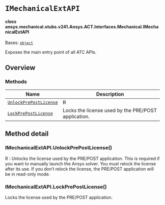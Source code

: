 <!-- vale off -->

<a id="imechanicalextapi"></a>

# `IMechanicalExtAPI`

<a id="ansys.mechanical.stubs.v241.Ansys.ACT.Interfaces.Mechanical.IMechanicalExtAPI"></a>

#### *class* ansys.mechanical.stubs.v241.Ansys.ACT.Interfaces.Mechanical.IMechanicalExtAPI

Bases: [`object`](https://docs.python.org/3/library/functions.html#object)

Exposes the main entry point of all ATC APIs.

<!-- !! processed by numpydoc !! -->

<a id="overview"></a>

## Overview

### Methods

| Name | Description |
|---------------------------------------------------------------------|-----------------------------------------------------|
| [`UnlockPrePostLicense`](#IMechanicalExtAPI.UnlockPrePostLicense)   | R                                                   |
| [`LockPrePostLicense`](#IMechanicalExtAPI.LockPrePostLicense)       | Locks the license used by the PRE/POST application. |

<a id="method-detail"></a>

## Method detail

<a id="IMechanicalExtAPI.UnlockPrePostLicense"></a>

### IMechanicalExtAPI.UnlockPrePostLicense()

R
: Unlocks the license used by the PRE/POST application. This is required if you want to manually launch the Ansys solver.
  You must relock the license after its use. If you don’t relock the license, the PRE/POST application will be in read-only mode.

<!-- !! processed by numpydoc !! -->

<a id="IMechanicalExtAPI.LockPrePostLicense"></a>

### IMechanicalExtAPI.LockPrePostLicense()

Locks the license used by the PRE/POST application.

<!-- !! processed by numpydoc !! -->
<!-- vale on -->
